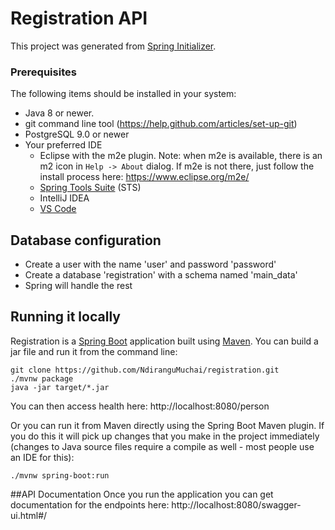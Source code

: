 # Registration API

This project was generated from [Spring Initializer](https://start.spring.io/).


### Prerequisites
The following items should be installed in your system:
* Java 8 or newer.
* git command line tool (https://help.github.com/articles/set-up-git)
* PostgreSQL 9.0 or newer
* Your preferred IDE 
  * Eclipse with the m2e plugin. Note: when m2e is available, there is an m2 icon in `Help -> About` dialog. If m2e is
  not there, just follow the install process here: https://www.eclipse.org/m2e/
  * [Spring Tools Suite](https://spring.io/tools) (STS)
  * IntelliJ IDEA
  * [VS Code](https://code.visualstudio.com)
  
 
## Database configuration
* Create a user with the name 'user' and password 'password'
* Create a database 'registration' with a schema named 'main_data'
* Spring will handle the rest 

## Running it locally
Registration is a [Spring Boot](https://spring.io/guides/gs/spring-boot) application built using [Maven](https://spring.io/guides/gs/maven/). You can build a jar file and run it from the command line:


```
git clone https://github.com/NdiranguMuchai/registration.git
./mvnw package
java -jar target/*.jar
```
You can then access health here: http://localhost:8080/person

Or you can run it from Maven directly using the Spring Boot Maven plugin. If you do this it will pick up changes that you make in the project immediately (changes to Java source files require a compile as well - most people use an IDE for this):

```
./mvnw spring-boot:run
```

##API Documentation
Once you run the application you can get documentation for the endpoints here: http://localhost:8080/swagger-ui.html#/
